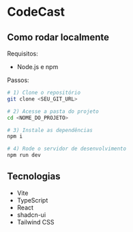 # CodeCast

## Como rodar localmente

Requisitos:

- Node.js e npm

Passos:

```sh
# 1) Clone o repositório
git clone <SEU_GIT_URL>

# 2) Acesse a pasta do projeto
cd <NOME_DO_PROJETO>

# 3) Instale as dependências
npm i

# 4) Rode o servidor de desenvolvimento
npm run dev
```

## Tecnologias

- Vite
- TypeScript
- React
- shadcn-ui
- Tailwind CSS
